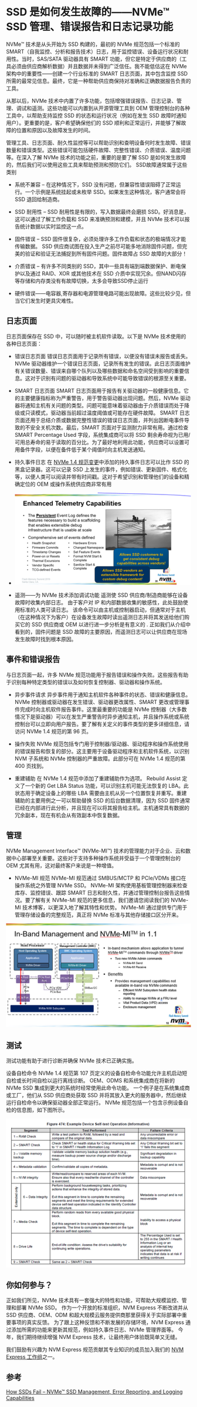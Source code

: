 # SSD 是如何发生故障的——NVMe™ SSD 管理、错误报告和日志记录功能

NVMe™ 技术是从头开始为 SSD 构建的，最初的 NVMe 规范包括一个标准的 SMART（自我监控、分析和报告技术）日志，用于监控错误、设备运行状况和耐用性。当时，SAS/SATA 驱动器具有 SMART 功能，但它是特定于供应商的（工具必须由供应商解析数据）并且数据并未得到广泛信任。我不能低估这在 NVMe 架构中的重要性——创建一个行业标准的 SMART 日志页面，其中包含监控 SSD 所需的最常见信息。最终，它是一种帮助供应商保持对准确和正确数据报告负责的工具。

从那以后，NVMe 技术中内置了许多功能，包括增强错误报告、日志记录、管理、调试和遥测。这些功能可以内置到从开源管理工具到 OEM 管理控制台的各种工具中，以帮助支持监控 SSD 的状态和运行状况（例如在发生 SSD 故障时通知用户）。更重要的是，客户希望确保他们的 SSD 顺利和正常运行，并能够了解故障的位置和原因以及故障发生的时间。

管理工具、日志页面、耐久性监控等可以帮助识别和查明设备何时发生故障、错误数量和错误类型。这些错误可能包括硬件故障、完整性错误、介质错误、温度问题等。在深入了解 NVMe 技术的功能之前，重要的是要了解 SSD 是如何发生故障的，然后我们可以使用这些工具来帮助预测和预防它们。 SSD故障通常属于这些类别

- 系统不兼容 – 在这种情况下，SSD 没有问题，但兼容性错误阻碍了正常运行。一个示例是系统挂起或未枚举 SSD。如果发生这种情况，客户通常会将 SSD 退回给制造商。

- SSD 耐用性 – SSD 耐用性是有限的，写入数据最终会磨损 SSD。好消息是，这可以通过了解工作负载和 SSD 来准确预测和建模，并且 NVMe 技术可以报告统计数据以实时监控这一点。

- 固件错误 – SSD 固件很复杂，必须处理许多工作负载和状态的极端情况才能传输数据。 SSD 供应商试图在投入生产之前尽可能多地消除固件问题，但完美的验证和验证无法捕捉到所有固件问题。固件故障占 SSD 故障的大部分！

- 介质错误 – 有许多不同类别的 SSD，其中一些具有端到端数据保护、断电保护以及通过 RAID、XOR 或其他技术在 SSD 介质中实现冗余。但NAND闪存等存储和内存类没有有故障切换，太多会导致SSD停止运行

- 硬件错误——电容器,寄存器和电源管理电路可能出现故障。这些比较少见，但当它们发生时更具灾难性。

  

## 日志页面

日志页面保存在 SSD 中，可以随时被主机软件读取。以下是 NVMe 技术使用的各种日志页面：

- 错误日志页面
  错误日志页面用于记录所有错误，以便没有错误未报告或丢失。 NVMe 驱动器维护一个错误日志页面，记录所有发生的错误。此日志页面维护有关错误数量、错误来自哪个队列以及哪些数据和命名空间受到影响的重要信息。这对于识别有问题的驱动器和导致系统中可能导致错误的根源至关重要。

- SMART 日志页面
  SMART 日志页面用于报告有关驱动器的一般健康信息。它的主要健康指标称为严重警告，用于警告驱动器出现问题。然后，NVMe 驱动器将通知主机有关问题的类型。问题可能意味着驱动器由于介质错误而处于降级或只读模式，驱动器当前超过温度阈值或可能存在硬件故障。 SMART 日志页面还用于总结介质或数据完整性错误的错误日志页面，并列出因断电事件导致的不安全关机次数。最后，SMART 页面对于监测耐力非常有用。通过检查 SMART Percentage Used 字段，系统集成商可以将 SSD 剩余寿命视为已用/可用总寿命的易于读取的百分比。为了最好地利用此功能，供应商可以设置可用备件字段，以便在备件低于某个阈值时向主机发送通知。

- 持久事件日志
  在 [NVMe 1.4 规范变更](https://nvmexpress.org/changes-in-nvme-revision-1-4/)中添加的持久事件日志可以比作 SSD 的黑盒记录器。这可以记录 SSD 上发生的事件，例如错误、更新固件、格式化等，以便人类可以阅读并带有时间戳。这对于希望识别和管理他们的设备和精确定位的 OEM 或操作系统供应商非常有用
- ![](./Error-Reporting-Blog_1.png)

- 遥测——为 NVMe 技术添加调试功能
  遥测使 SSD 供应商/制造商能够在设备故障时收集内部日志。 由于客户对 IP 和内部数据收集的敏感性，此处鼓励使用标准的人类可读日志。 该命令可以由主机或控制器启动，但通常对于主机（在这种情况下为客户）在设备发生故障时读出遥测日志并将其发送给他们购买它的 SSD 供应商或 OEM 以进行进一步分析是有意义的 . 正如我们从介绍中看到的，固件问题是 SSD 故障的主要原因，而遥测日志可以让供应商在现场发生故障时找到根本原因。

## 事件和错误报告

与日志页面一起，许多 NVMe 规范功能用于报告错误和操作失败。这些报告有助于识别每种特定类型的错误以及如何恢复控制器、驱动器和操作系统。

- 异步事件请求
  异步事件用于通知主机软件各种事件的状态、错误和健康信息。 NVMe 控制器或驱动器在发生错误、驱动器更改属性、SMART 更改或管理事件完成时向主机软件报告事件。这里最重要的功能是 NVMe 控制器（大多数情况下是驱动器）可以在发生严重警告时异步通知主机，并且操作系统或系统控制台可以立即向用户报告。要了解有关定义的事件类型的更多详细信息，请访问 NVMe 1.4 规范的第 96 页。

- 操作失败
  NVMe 规范包括专门用于控制器/驱动器、驱动程序和操作系统使用的错误报告和恢复的部分。这主要用于设备驱动程序和主机软件系统，以识别 NVM 子系统和 NVMe 控制器的严重故障。此部分可在 NVMe 1.4 规范的第 400 页找到。

- 重建辅助
  在 NVMe 1.4 规范中添加了重建辅助作为选项。 Rebuild Assist 定义了一个新的 Get LBA Status 功能，可以识别主机可能无法恢复的 LBA。此状态用于确定设备上的哪些 LBA 需要由主机从另一个位置恢复并重写。重建辅助的主要用例之一可以帮助替换 SSD 的后台数据清理，因为 SSD 固件通常已经在内部进行此分析，并且现在可以将其报告给主机。主机通常具有数据的冗余副本，现在有机会从有效副本中恢复数据。 

## 管理

NVMe Management Interface™ (NVMe-MI™) 技术的管理能力对于企业、云和数据中心部署至关重要。这些对于支持多种操作系统并受益于一个管理控制台的 OEM 尤其有用，这对最终客户来说是一种增值。

- NVMe-MI 规范
  NVMe-MI 规范通过 SMBUS/MCTP 和 PCIe/VDMs 接口在操作系统之外管理 NVMe SSD。 NVMe-MI 架构使用基板管理控制器来检查库存、监控错误、跟踪 SMART 日志和耐久性，并通过管理控制台报告这些情况。要了解有关 NVMe-MI 规范的更多信息，我们邀请您阅读我们的 NVMe-MI 技术博客，以更深入地了解其特性和优势。 NVMe-MI 通过提供专门用于管理存储设备的完整规范，真正将 NVMe 标准与其他存储接口区分开来。

![](Error-Reporting-Blog_2.png)

## 测试

测试功能有助于进行诊断并确保 NVMe 技术已正确实施。

设备自检命令
NVMe 1.4 规范第 107 页定义的设备自检命令功能允许主机启动短自检或长时间自检以运行离线诊断。 OEM、ODMS 和系统集成商在将新的 NVMe SSD 集成到更大的系统时经常使用此命令功能。 一个例子是在系统集成商或工厂，他们从 SSD 供应商处获取 SSD 并将其放入更大的服务器中，然后继续运行自检命令以确保驱动器全部正常运行。 NVMe 规范包括一个包含示例设备自检的信息图，如下图所示。

![](Error-Reporting-Blog_3.png)

## 你如何参与？

正如我们所见，NVMe 技术具有一套强大的特性和功能，可帮助大规模监控、管理和部署 NVMe SSD。 作为一个开放的标准组织，NVM Express 不断改进并从 SSD 供应商、OEM、ODM 和超大规模云服务提供商那里获得关于实际部署中重要事项的真实反馈。 为了跟上这种反馈和不断发展的存储环境，NVM Express 通过添加所需的功能来更新其规范，例如持久事件日志、NVMe 管理界面等。 今年，我们期待继续增强 NVM Express 技术，让最终用户体验既简单又无缝。

我们鼓励有兴趣为 NVM Express 规范贡献其专业知识的成员加入我们的 [NVM Express 工作组](https://workspace.nvmexpress.org//login?back=https%3a%2f%2fworkspace.nvmexpress.org%2fapps%2forg%2fworkgroup%2fportal%2f)之一。

##  参考

[How SSDs Fail – NVMe™ SSD Management, Error Reporting, and Logging Capabilities](https://nvmexpress.org/how-ssds-fail-nvme-ssd-management-error-reporting-and-logging-capabilities/)

